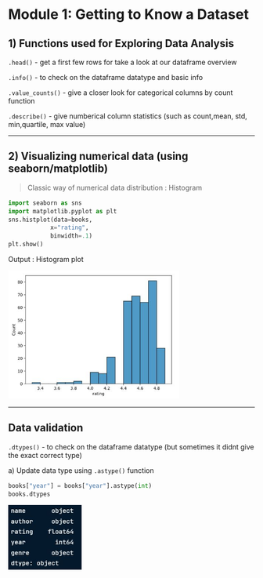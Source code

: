# Module 1: Getting to Know a Dataset

## 1) Functions used for Exploring Data Analysis

`.head()` - get a first few rows for take a look at our dataframe overview

`.info()` - to check on the dataframe datatype and basic info

`.value_counts()` - give a closer look for categorical columns by count function

`.describe()` - give numberical column statistics (such as count,mean, std, min,quartile, max value)

---

## 2) Visualizing numerical data (using seaborn/matplotlib)

> Classic way of numerical data distribution : Histogram

```Python
import seaborn as sns
import matplotlib.pyplot as plt
sns.histplot(data=books,
            x="rating",
            binwidth=.1)
plt.show()
```

Output : Histogram plot
  
  <left>
    <img src="hist1.JPG" width="350">
  </left>

---

## Data validation

`.dtypes()` - to check on the dataframe datatype (but sometimes it didnt give the exact correct type)

a) Update data type using `.astype()` function

```Python
books["year"] = books["year"].astype(int)
books.dtypes
```

  <left>
    <img src="float_to_int.JPG" width="150">
  </left>







